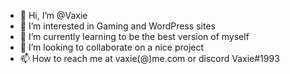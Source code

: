 - 👋 Hi, I’m @Vaxie
- 👀 I’m interested in Gaming and WordPress sites
- 🌱 I’m currently learning to be the best version of myself
- 💞️ I’m looking to collaborate on a nice project
- 📫 How to reach me at vaxie(@)me.com or discord Vaxie#1993

<!---
Vaxie/Vaxie is a ✨ special ✨ repository because its `README.md` (this file) appears on your GitHub profile.
You can click the Preview link to take a look at your changes.
--->
